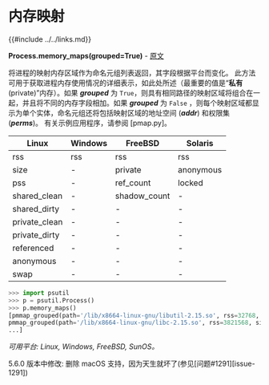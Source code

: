 # 内存映射

{{#include ../../links.md}}

**Process.memory_maps(grouped=True)** - [原文](https://psutil.readthedocs.io/en/latest/#psutil.Process.memory_maps) <a name="Process.memory_maps" ></a>

将进程的映射内存区域作为命名元组列表返回，其字段根据平台而变化。 此方法可用于获取进程内存使用情况的详细表示，如此处所述（最重要的值是“**私有**(private)”内存）。如果 ***grouped*** 为 `True`，则具有相同路径的映射区域将组合在一起，并且将不同的内存字段相加。如果 ***grouped*** 为 `False` ，则每个映射区域都显示为单个实体，命名元组还将包括映射区域的地址空间 (***addr***) 和权限集 (***perms***)。 有关示例应用程序，请参阅 [pmap.py]。

| Linux         | Windows | FreeBSD      | Solaris   |
| ------------- | ------- | ------------ | --------- |
| rss           | rss     | rss          | rss       |
| size          | -       | private      | anonymous |
| pss           | -       | ref_count    | locked    |
| shared_clean  | -       | shadow_count | -         |
| shared_dirty  | -       | -            | -         |
| private_clean | -       | -            | -         |
| private_dirty | -       | -            | -         |
| referenced    | -       | -            | -         |
| anonymous     | -       | -            | -         |
| swap          | -       | -            | -         |

```python
>>> import psutil
>>> p = psutil.Process()
>>> p.memory_maps()
[pmmap_grouped(path='/lib/x8664-linux-gnu/libutil-2.15.so', rss=32768, size=2125824, pss=32768, shared_clean=0, shared_dirty=0, private_clean=20480, private_dirty=12288, referenced=32768, anonymous=12288, swap=0),
pmmap_grouped(path='/lib/x8664-linux-gnu/libc-2.15.so', rss=3821568, size=3842048, pss=3821568, shared_clean=0, shared_dirty=0, private_clean=0, private_dirty=3821568, referenced=3575808, anonymous=3821568, swap=0),
...]
```

*可用平台: Linux, Windows, FreeBSD, SunOS。*

5.6.0 版本中修改: 删除 macOS 支持，因为天生就坏了(参见[问题#1291][issue-1291])
